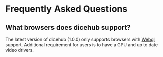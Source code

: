 # Frequently Asked Questions

## What browsers does dicehub support?

The latest version of dicehub (1.0.0) only supports browsers with [Webgl](https://caniuse.com/webgl) support. Additional requirement for users is to have a GPU and up to date video drivers. 
